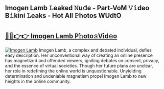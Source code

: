 ## Imogen Lamb 𝙻eaked 𝙽u𝚍e - Part-VoM 𝚅𝚒deo B𝚒kini 𝙻eaks - Hot All 𝙿hotos WUdtO

# <h2><a href="http://ld0n6h.urlbe.top/?page=Imogen+Lamb">🔗🔗👉👉 Imogen Lamb P𝚑oto𝚜Vid𝚎o</a></h2>

[![Imogen Lamb](https://i.imgur.com/eBuTRDB.gif)](http://ld0n6h.urlbe.top/?page=Imogen+Lamb)
Imogen Lamb, a complex and debated individual, defies easy description. Her unconventional way of creating an online presence has magnetized and offended viewers, igniting debates on consent, privacy, and the essence of virtual societies. Though her future plans are unclear, her role in redefining the online world is unquestionable. Unyielding determination and undeniable magnetism propel Imogen Lamb to new heights in the online community.
